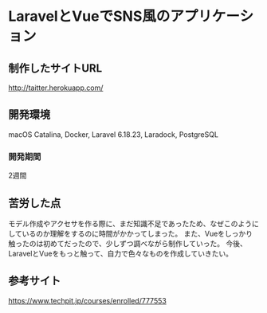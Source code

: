 # LaravelとVueでSNS風のアプリケーション

## 制作したサイトURL
http://taitter.herokuapp.com/

## 開発環境
macOS Catalina, Docker, Laravel 6.18.23, Laradock, PostgreSQL

### 開発期間
2週間

## 苦労した点
モデル作成やアクセサを作る際に、まだ知識不足であったため、なぜこのようにしているのか理解をするのに時間がかかってしまった。
また、Vueをしっかり触ったのは初めてだったので、少しずつ調べながら制作していった。
今後、LaravelとVueをもっと触って、自力で色々なものを作成していきたい。

## 参考サイト
https://www.techpit.jp/courses/enrolled/777553
